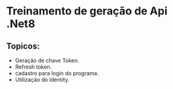 # Treinamento de geração de Api .Net8

## Topicos: 

- Geração de chave Token. 
- Refresh token. 
- cadastro para login do programa.
- Utilização do Identity.
  
